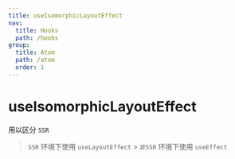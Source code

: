 ```yaml
---
title: useIsomorphicLayoutEffect
nav:
  title: Hooks
  path: /hooks
group:
  title: Atom
  path: /atom
  order: 1
---
```


# useIsomorphicLayoutEffect

用以区分 `SSR`

> `SSR` 环境下使用 `useLayoutEffect` > `非SSR` 环境下使用 `useEffect`
